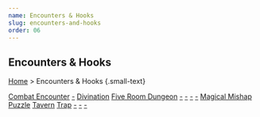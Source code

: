 ```yaml
---
name: Encounters & Hooks
slug: encounters-and-hooks
order: 06
---
```

## Encounters & Hooks
[Home](dm-operations-center) > Encounters & Hooks {.small-text}

<div id="menu-container">
    <a href="combat-encounter">Combat Encounter</a>
    <a href=".">-</a>
    <a href="divination">Divination</a>
    <a href="five-room-dungeon">Five Room Dungeon</a>
    <a href=".">-</a>
    <a href=".">-</a>
    <a href=".">-</a>
    <a href=".">-</a>
    <a href="magical-mishap">Magical Mishap</a>
    <a href="puzzle">Puzzle</a>
    <a href="tavern-going">Tavern</a>
    <a href="trap">Trap</a>
    <a href=".">-</a>
    <a href=".">-</a>
    <a href=".">-</a>
</div>